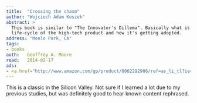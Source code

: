 ```yaml
---
title:	"Crossing the chasm"
author: "Wojciech Adam Koszek"
abstract: >
  This book is similar to "The Innovator's Dillema". Basically what is the
  life-cycle of the high-tech product and how it's getting adopted.
address: "Menlo Park, CA"
tags:
- books
auth:	Geoffrey A. Moore
read:	2014-02-17
ads:
- <a href="http://www.amazon.com/gp/product/0062292986/ref=as_li_tl?ie=UTF8&camp=1789&creative=390957&creativeASIN=0062292986&linkCode=as2&tag=wkoszek08-20&linkId=7ARW7NHLNS356IXI"><img border="0" src="http://ws-na.amazon-adsystem.com/widgets/q?_encoding=UTF8&ASIN=0062292986&Format=_SL110_&ID=AsinImage&MarketPlace=US&ServiceVersion=20070822&WS=1&tag=wkoszek08-20" ></a><img src="http://ir-na.amazon-adsystem.com/e/ir?t=wkoszek08-20&l=as2&o=1&a=0062292986" width="1" height="1" border="0" alt="" style="border:none !important; margin:0px !important;" />
---
```


This is a classic in the Silicon Valley. Not sure if I learned a lot due to
my previous studies, but was definitely good to hear known content
rephrased.
